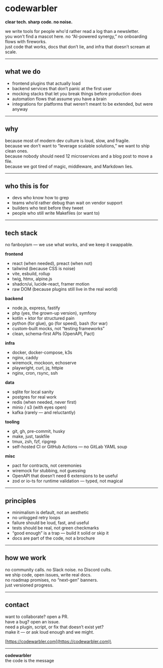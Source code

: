 # codewarbler

**clear tech. sharp code. no noise.**

we write tools for people who'd rather read a log than a newsletter.  
you won’t find a mascot here. no “AI-powered synergy,” no onboarding flows with fireworks.  
just code that works, docs that don’t lie, and infra that doesn’t scream at scale.

---

## what we do

- frontend plugins that actually load
- backend services that don’t panic at the first user
- mocking stacks that let you break things before production does
- automation flows that assume you have a brain
- integrations for platforms that weren’t meant to be extended, but were anyway

---

## why

because most of modern dev culture is loud, slow, and fragile.  
because we don’t want to “leverage scalable solutions,” we want to ship clean ones.  
because nobody should need 12 microservices and a blog post to move a file.  
because we got tired of magic, middleware, and Markdown lies.

---

## who this is for

- devs who know how to grep
- teams who’d rather debug than wait on vendor support
- builders who test before they tweet
- people who still write Makefiles (or want to)

---

## tech stack

no fanboyism — we use what works, and we keep it swappable.

**frontend**

- react (when needed), preact (when not)
- tailwind (because CSS is noise)
- vite, esbuild, rollup
- twig, htmx, alpine.js
- shadcn/ui, lucide-react, framer motion
- raw DOM (because plugins still live in the real world)

**backend**

- node.js, express, fastify
- php (yes, the grown-up version), symfony
- kotlin + ktor for structured pain
- python (for glue), go (for speed), bash (for war)
- custom-built mocks, not “testing frameworks”
- clean, schema-first APIs (OpenAPI, Pact)

**infra**

- docker, docker-compose, k3s
- nginx, caddy
- wiremock, mockoon, echoserve
- playwright, curl, jq, httpie
- nginx, cron, rsync, ssh

**data**

- sqlite for local sanity
- postgres for real work
- redis (when needed, never first)
- minio / s3 (with eyes open)
- kafka (rarely — and reluctantly)

**tooling**

- git, gh, pre-commit, husky
- make, just, taskfile
- tmux, zsh, fzf, ripgrep
- self-hosted CI or GitHub Actions — no GitLab YAML soup

**misc**

- pact for contracts, not ceremonies
- wiremock for stubbing, not guessing
- OpenAPI that doesn’t need 6 extensions to be useful
- zod or io-ts for runtime validation — typed, not magical

---

## principles

- minimalism is default, not an aesthetic
- no unlogged retry loops
- failure should be loud, fast, and useful
- tests should be real, not green checkmarks
- “good enough” is a trap — build it solid or skip it
- docs are part of the code, not a brochure

---

## how we work

no community calls. no Slack noise. no Discord cults.  
we ship code, open issues, write real docs.  
no roadmap promises, no “next-gen” banners.  
just versioned progress.

---

## contact

want to collaborate? open a PR.  
have a bug? open an issue.  
need a plugin, script, or fix that doesn’t exist yet?  
make it — or ask loud enough and we might.

[https://codewarbler.com](https://codewarbler.com)\

---

**codewarbler**  
the code is the message
